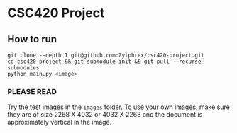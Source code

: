 # CSC420 Project


## How to run

```
git clone --depth 1 git@github.com:Zylphrex/csc420-project.git
cd csc420-project && git submodule init && git pull --recurse-submodules
python main.py <image>
```

### PLEASE READ

Try the test images in the `images` folder. To use your own images, make sure they are of size 2268 X 4032 or 4032 X 2268 and the document is approximately vertical in the image.

